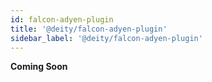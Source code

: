 ```yaml
---
id: falcon-adyen-plugin
title: '@deity/falcon-adyen-plugin'
sidebar_label: '@deity/falcon-adyen-plugin'
---
```


**Coming Soon**
